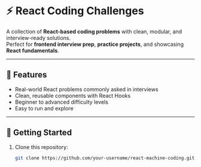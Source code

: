 # ⚡ React Coding Challenges

A collection of **React-based coding problems** with clean, modular, and interview-ready solutions.  
Perfect for **frontend interview prep**, **practice projects**, and showcasing **React fundamentals**.

---

## 📌 Features
- Real-world React problems commonly asked in interviews  
- Clean, reusable components with React Hooks  
- Beginner to advanced difficulty levels  
- Easy to run and explore  

---

## 🚀 Getting Started
1. Clone this repository:
   ```bash
   git clone https://github.com/your-username/react-machine-coding.git
